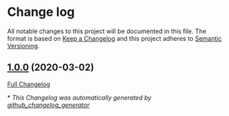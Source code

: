 # Change log

All notable changes to this project will be documented in this file. The format is based on [Keep a Changelog](http://keepachangelog.com/en/1.0.0/) and this project adheres to [Semantic Versioning](http://semver.org).

## [1.0.0](https://github.com/ploperations/ploperations-ssl/tree/1.0.0) (2020-03-02)

[Full Changelog](https://github.com/ploperations/ploperations-ssl/compare/132268db8eee957e11a9ac079f76386491065fd1...1.0.0)



\* *This Changelog was automatically generated by [github_changelog_generator](https://github.com/github-changelog-generator/github-changelog-generator)*
